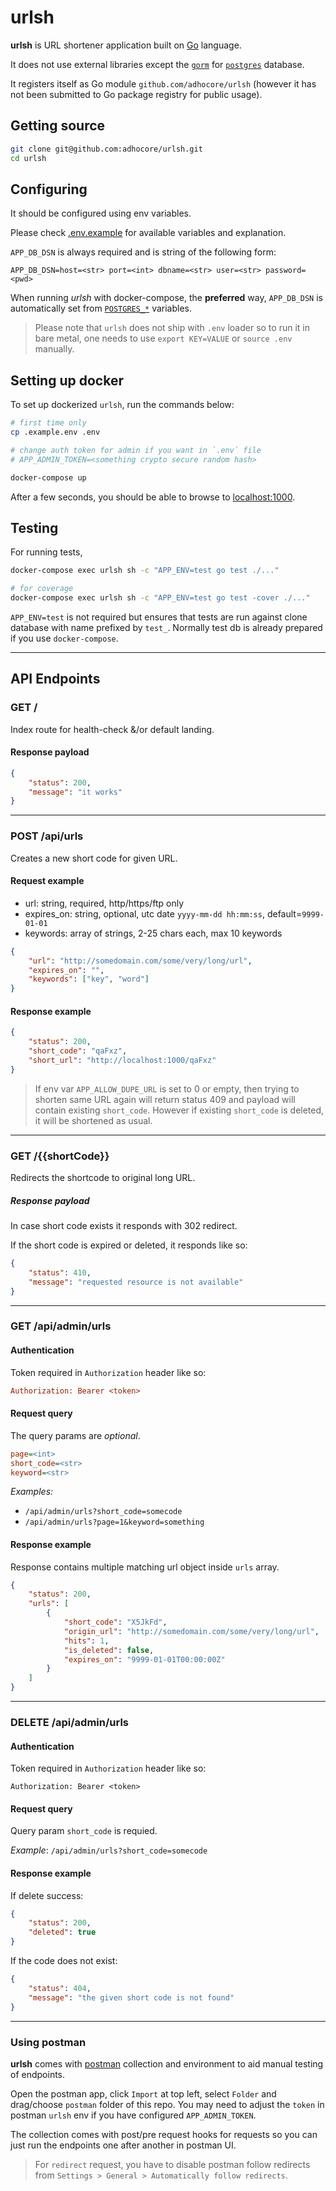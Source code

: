 # urlsh

**urlsh** is URL shortener application built on [Go](https://golang.org) language.

It does not use external libraries except the [`gorm`](http://gorm.io) for
[`postgres`](https://github.com/go-gorm/postgres) database.

It registers itself as Go module `github.com/adhocore/urlsh`
(however it has not been submitted to Go package registry for public usage).

## Getting source

```sh
git clone git@github.com:adhocore/urlsh.git
cd urlsh
```

## Configuring

It should be configured using env variables.

Please check [.env.example](./.env.example) for available variables and explanation.

`APP_DB_DSN` is always required and is string of the following form:

```
APP_DB_DSN=host=<str> port=<int> dbname=<str> user=<str> password=<pwd>
```

When running *urlsh* with docker-compose, the **preferred** way, `APP_DB_DSN` is
automatically set from [`POSTGRES_*`](https://hub.docker.com/_/postgres) variables.

> Please note that `urlsh` does not ship with `.env` loader so to run it in bare metal,
one needs to use `export KEY=VALUE` or `source .env` manually.

## Setting up docker

To set up dockerized `urlsh`, run the commands below:

```sh
# first time only
cp .example.env .env

# change auth token for admin if you want in `.env` file
# APP_ADMIN_TOKEN=<something crypto secure random hash>

docker-compose up
```

After a few seconds, you should be able to browse to [localhost:1000](http://localhost:1000).

## Testing

For running tests,

```sh
docker-compose exec urlsh sh -c "APP_ENV=test go test ./..."

# for coverage
docker-compose exec urlsh sh -c "APP_ENV=test go test -cover ./..."
```

`APP_ENV=test` is not required but ensures that tests are run against clone database with name prefixed by `test_`.
Normally test db is already prepared if you use `docker-compose`.

---
## API Endpoints

### GET /

Index route for health-check &/or default landing.

#### Response payload

```json
{
    "status": 200,
    "message": "it works"
}
```

---
### POST /api/urls

Creates a new short code for given URL.

#### Request example

- url: string, required, http/https/ftp only
- expires_on: string, optional, utc date `yyyy-mm-dd hh:mm:ss`, default=`9999-01-01`
- keywords: array of strings, 2-25 chars each, max 10 keywords

```json
{
    "url": "http://somedomain.com/some/very/long/url",
    "expires_on": "",
    "keywords": ["key", "word"]
}
```

#### Response example

```json
{
    "status": 200,
    "short_code": "qaFxz",
    "short_url": "http://localhost:1000/qaFxz"
}
```

> If env var `APP_ALLOW_DUPE_URL` is set to 0 or empty, then trying to shorten same URL again
will return status 409 and payload will contain existing `short_code`.
> However if existing `short_code` is deleted, it will be shortened as usual.

---
### GET /{{shortCode}}

Redirects the shortcode to original long URL.

##### Response payload

In case short code exists it responds with 302 redirect.

If the short code is expired or deleted, it responds like so:

```json
{
    "status": 410,
    "message": "requested resource is not available"
}
```

---
### GET /api/admin/urls

#### Authentication

Token required in `Authorization` header like so:
```ini
Authorization: Bearer <token>
```

#### Request query

The query params are *optional*.

```ini
page=<int>
short_code=<str>
keyword=<str>
```

*Examples:*

- `/api/admin/urls?short_code=somecode`
- `/api/admin/urls?page=1&keyword=something`

#### Response example

Response contains multiple matching url object inside `urls` array.

```json
{
    "status": 200,
    "urls": [
        {
            "short_code": "X5JkFd",
            "origin_url": "http://somedomain.com/some/very/long/url",
            "hits": 1,
            "is_deleted": false,
            "expires_on": "9999-01-01T00:00:00Z"
        }
    ]
}
```

---
### DELETE /api/admin/urls

#### Authentication

Token required in `Authorization` header like so:
```
Authorization: Bearer <token>
```

#### Request query

Query param `short_code` is requied.

*Example*: `/api/admin/urls?short_code=somecode`

#### Response example

If delete success:

```json
{
    "status": 200,
    "deleted": true
}
```

If the code does not exist:

```json
{
    "status": 404,
    "message": "the given short code is not found"
}
```

---
### Using postman

**urlsh** comes with [postman](./postman) collection and environment to aid manual testing of endpoints.

Open the postman app, click `Import`  at top left, select `Folder` and drag/choose `postman` folder of this repo.
You may need to adjust the `token` in postman `urlsh` env if you have configured `APP_ADMIN_TOKEN`.

The collection comes with post/pre request hooks for requests so you can just run the endpoints one after another in postman UI.

> For `redirect` request, you have to disable postman follow redirects from `Settings > General > Automatically follow redirects`.
